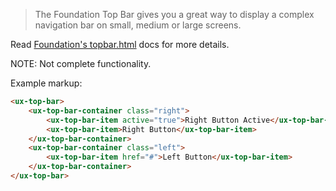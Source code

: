 > The Foundation Top Bar gives you a great way to display a complex navigation bar on small, medium or large screens.

Read [Foundation's topbar.html](http://foundation.zurb.com/docs/components/topbar.html) docs for more details.

NOTE: Not complete functionality.

Example markup:

```html
<ux-top-bar>
    <ux-top-bar-container class="right">
        <ux-top-bar-item active="true">Right Button Active</ux-top-bar-item>
        <ux-top-bar-item>Right Button</ux-top-bar-item>
    </ux-top-bar-container>
    <ux-top-bar-container class="left">
        <ux-top-bar-item href="#">Left Button</ux-top-bar-item>
    </ux-top-bar-container>
</ux-top-bar>
```
